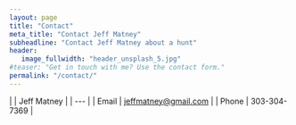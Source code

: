 ```yaml
---
layout: page
title: "Contact"
meta_title: "Contact Jeff Matney"
subheadline: "Contact Jeff Matney about a hunt"
header:
   image_fullwidth: "header_unsplash_5.jpg"
#teaser: "Get in touch with me? Use the contact form."
permalink: "/contact/"
---
```

| | Jeff Matney |
| --- |
| Email | <jeffmatney@gmail.com> |
| Phone | 303-304-7369 |
